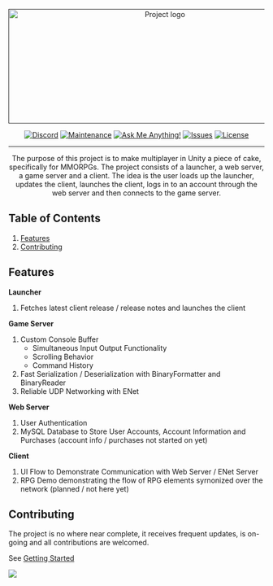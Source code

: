 <!-- Super secret comment, if you see this you're an amazing person! -->
<p align="center">
  <a href="" rel="noopener">
 <img width=600 height=225 src="https://i.imgur.com/FsnlF8g.png" alt="Project logo"></a>
</p>

<div align="center">
  
  [![Discord][discord]][discord-url]
  [![Maintenance][maintenance]][discord-url]
  [![Ask Me Anything!][ask-me-anything]][discord-url]
  [![Issues][issues]][issues-url]
  [![License][license]][license-url]
  
</div>

---

<p align="center">The purpose of this project is to make multiplayer in Unity a piece of cake, specifically for MMORPGs. The project consists of a launcher, a web server, a game server and a client. The idea is the user loads up the launcher, updates the client, launches the client, logs in to an account through the web server and then connects to the game server.
    <br>
</p>

## Table of Contents

1. [Features](#features)
2. [Contributing](#contributing)

## Features

**Launcher**

1. Fetches latest client release / release notes and launches the client

**Game Server**

1. Custom Console Buffer
    - Simultaneous Input Output Functionality
    - Scrolling Behavior
    - Command History
2. Fast Serialization / Deserialization with BinaryFormatter and BinaryReader
3. Reliable UDP Networking with ENet

**Web Server**

1. User Authentication
2. MySQL Database to Store User Accounts, Account Information and Purchases (account info / purchases not started on yet)

**Client**

1. UI Flow to Demonstrate Communication with Web Server / ENet Server
2. RPG Demo demonstrating the flow of RPG elements syrnonized over the network (planned / not here yet)

## Contributing

The project is no where near complete, it receives frequent updates, is on-going and all contributions are welcomed.

See [Getting Started](https://github.com/valkyrienyanko/The-MMORPG-Project/blob/master/.github/CONTRIBUTING.md#getting-started)

<a href="https://github.com/valkyrienyanko/The-MMORPG-Project/graphs/contributors">
  <img src="https://contributors-img.web.app/image?repo=valkyrienyanko/The-MMORPG-Project" />
</a>

<!--BADGES AND LINKS-->
<!--Discord Badge Image-->
[discord]: https://img.shields.io/discord/717790645900673084.svg
<!--Discord Link-->
[discord-url]: https://discord.gg/W4Nk9gt
<!--Maintenance Image-->
[maintenance]: https://img.shields.io/badge/Maintained%3F-yes-green.svg 
<!--Ask Me Anything Image-->
[ask-me-anything]: https://img.shields.io/badge/Ask%20me-anything-1abc9c.svg 
<!--Issues Image-->
[issues]: https://img.shields.io/github/issues/valkyrienyanko/The-MMORPG-Project 
<!--Issues Link-->
[issues-url]: https://github.com/valkyrienyanko/The-MMORPG-Project/issues 
<!--License Image-->
[license]: https://img.shields.io/badge/license-MIT-blue.svg
<!--License URL-->
[license-url]: https://github.com/valkyrienyanko/The-MMORPG-Project/blob/master/LICENSE

